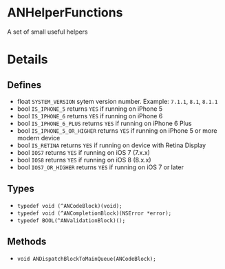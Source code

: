 # ANHelperFunctions

A set of small useful helpers

# Details

## Defines

* float `SYSTEM_VERSION` sytem version number. Example: `7.1.1`, `8.1`, `8.1.1`
* bool `IS_IPHONE_5` returns `YES` if running on iPhone 5
* bool `IS_IPHONE_6` returns `YES` if running on iPhone 6
* bool `IS_IPHONE_6_PLUS` returns `YES` if running on iPhone 6 Plus
* bool `IS_IPHONE_5_OR_HIGHER` returns `YES` if running on iPhone 5 or more modern device
* bool `IS_RETINA` returns `YES` if running on device with Retina Display
* bool `IOS7` returns `YES` if running on iOS 7 (7.x.x)
* bool `IOS8` returns `YES` if running on iOS 8 (8.x.x)
* bool `IOS7_OR_HIGHER` returns `YES` if running on iOS 7 or later

## Types

* `typedef void (^ANCodeBlock)(void);`
* `typedef void (^ANCompletionBlock)(NSError *error);`
* `typedef BOOL(^ANValidationBlock)();`

## Methods

* `void ANDispatchBlockToMainQueue(ANCodeBlock);`
